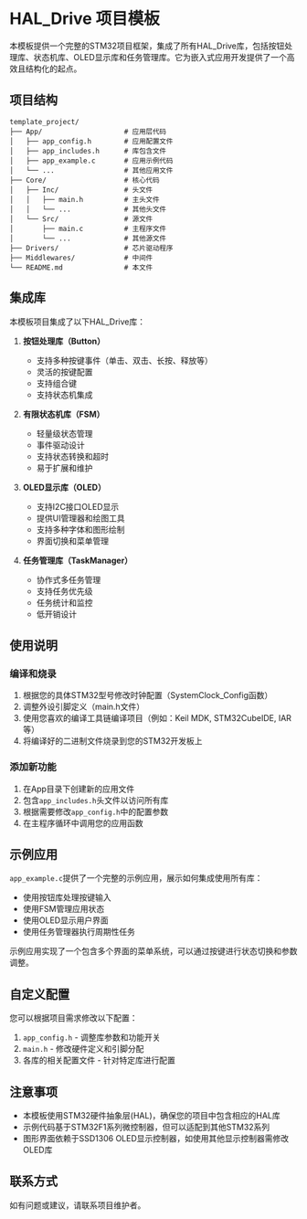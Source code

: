# HAL_Drive 项目模板

本模板提供一个完整的STM32项目框架，集成了所有HAL_Drive库，包括按钮处理库、状态机库、OLED显示库和任务管理库。它为嵌入式应用开发提供了一个高效且结构化的起点。

## 项目结构

```
template_project/
├── App/                    # 应用层代码
│   ├── app_config.h        # 应用配置文件
│   ├── app_includes.h      # 库包含文件
│   ├── app_example.c       # 应用示例代码
│   └── ...                 # 其他应用文件
├── Core/                   # 核心代码
│   ├── Inc/                # 头文件
│   │   ├── main.h          # 主头文件
│   │   └── ...             # 其他头文件
│   └── Src/                # 源文件
│       ├── main.c          # 主程序文件
│       └── ...             # 其他源文件
├── Drivers/                # 芯片驱动程序
├── Middlewares/            # 中间件
└── README.md               # 本文件
```

## 集成库

本模板项目集成了以下HAL_Drive库：

1. **按钮处理库（Button）**
   - 支持多种按键事件（单击、双击、长按、释放等）
   - 灵活的按键配置
   - 支持组合键
   - 支持状态机集成

2. **有限状态机库（FSM）**
   - 轻量级状态管理
   - 事件驱动设计
   - 支持状态转换和超时
   - 易于扩展和维护

3. **OLED显示库（OLED）**
   - 支持I2C接口OLED显示
   - 提供UI管理器和绘图工具
   - 支持多种字体和图形绘制
   - 界面切换和菜单管理

4. **任务管理库（TaskManager）**
   - 协作式多任务管理
   - 支持任务优先级
   - 任务统计和监控
   - 低开销设计

## 使用说明

### 编译和烧录

1. 根据您的具体STM32型号修改时钟配置（SystemClock_Config函数）
2. 调整外设引脚定义（main.h文件）
3. 使用您喜欢的编译工具链编译项目（例如：Keil MDK, STM32CubeIDE, IAR等）
4. 将编译好的二进制文件烧录到您的STM32开发板上

### 添加新功能

1. 在App目录下创建新的应用文件
2. 包含`app_includes.h`头文件以访问所有库
3. 根据需要修改`app_config.h`中的配置参数
4. 在主程序循环中调用您的应用函数

## 示例应用

`app_example.c`提供了一个完整的示例应用，展示如何集成使用所有库：

- 使用按钮库处理按键输入
- 使用FSM管理应用状态
- 使用OLED显示用户界面
- 使用任务管理器执行周期性任务

示例应用实现了一个包含多个界面的菜单系统，可以通过按键进行状态切换和参数调整。

## 自定义配置

您可以根据项目需求修改以下配置：

1. `app_config.h` - 调整库参数和功能开关
2. `main.h` - 修改硬件定义和引脚分配
3. 各库的相关配置文件 - 针对特定库进行配置

## 注意事项

- 本模板使用STM32硬件抽象层(HAL)，确保您的项目中包含相应的HAL库
- 示例代码基于STM32F1系列微控制器，但可以适配到其他STM32系列
- 图形界面依赖于SSD1306 OLED显示控制器，如使用其他显示控制器需修改OLED库

## 联系方式

如有问题或建议，请联系项目维护者。 